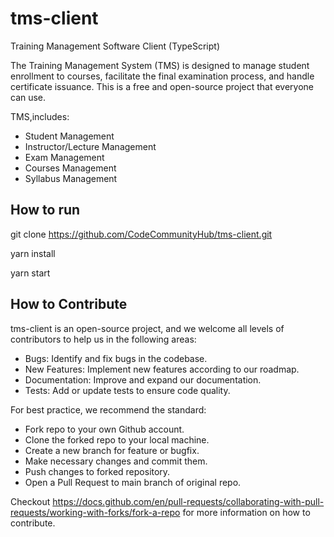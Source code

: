 # tms-client

Training Management Software Client (TypeScript)

The Training Management System (TMS) is designed to manage student enrollment to courses, facilitate the final examination process, and handle certificate issuance. This is a free and open-source project that everyone can use.

TMS,includes:

- Student Management
- Instructor/Lecture Management
- Exam Management
- Courses Management
- Syllabus Management

## How to run

git clone https://github.com/CodeCommunityHub/tms-client.git

yarn install

yarn start

## How to Contribute

tms-client is an open-source project, and we welcome all levels of contributors to help us in the following areas:

- Bugs: Identify and fix bugs in the codebase.
- New Features: Implement new features according to our roadmap.
- Documentation: Improve and expand our documentation.
- Tests: Add or update tests to ensure code quality.

For best practice, we recommend the standard:
- Fork repo to your own Github account.
- Clone the forked repo to your local machine.
- Create a new branch for feature or bugfix.
- Make necessary changes and commit them.
- Push changes to forked repository.
- Open a Pull Request to main branch of original repo.

Checkout https://docs.github.com/en/pull-requests/collaborating-with-pull-requests/working-with-forks/fork-a-repo for more information on how to contribute.